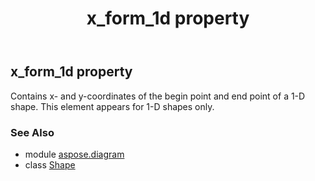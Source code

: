 ﻿---
title: x_form_1d property
second_title: Aspose.Diagram for Python via .NET API References
description: 
type: docs
weight: 990
url: /python-net/aspose.diagram/shape/x_form_1d/
is_root: false
---

## x_form_1d property


Contains x- and y-coordinates of the begin point and end point of a 1-D shape. This element appears for 1-D shapes only.

### See Also
* module [aspose.diagram](../../)
* class [Shape](/diagram/python-net/aspose.diagram/shape)
